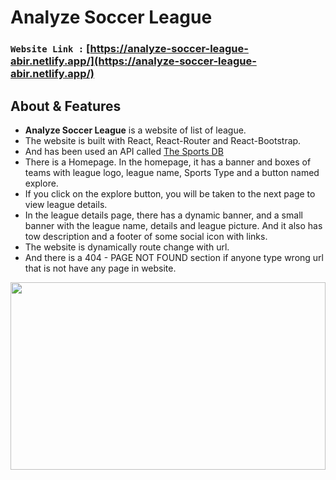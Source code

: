 # **Analyze Soccer League**

### `Website Link :` [https://analyze-soccer-league-abir.netlify.app/](https://analyze-soccer-league-abir.netlify.app/)

## About & Features

- **Analyze Soccer League** is a website of list of league.
- The website is built with React, React-Router and React-Bootstrap.
- And has been used an API called [The Sports DB](https://www.thesportsdb.com/api.php)
- There is a Homepage. In the homepage, it has a banner and boxes of teams with league logo, league name, Sports Type and a button named explore.
- If you click on the explore button, you will be taken to the next page to view league details.
- In the league details page, there has a dynamic banner, and a small banner with the league name, details and league picture. And it also has tow description and a footer of some social icon with links.
- The website is dynamically route change with url.
- And there is a 404 - PAGE NOT FOUND section if anyone type wrong url that is not have any page in website.

<a href="https://analyze-soccer-league-abir.netlify.app/"><img width="100%" height="300px" src="https://analyze-soccer-league-abir.netlify.app/static/media/logo.04460f64.svg" height="175px"/></a>
